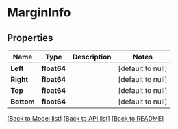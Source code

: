 # MarginInfo


## Properties
Name | Type | Description | Notes
------------ | ------------- | ------------- | -------------
**Left** | **float64** |  | [default to null]
**Right** | **float64** |  | [default to null]
**Top** | **float64** |  | [default to null]
**Bottom** | **float64** |  | [default to null]

[[Back to Model list]](../README.md#documentation-for-models) [[Back to API list]](../README.md#documentation-for-api-endpoints) [[Back to README]](../README.md)


